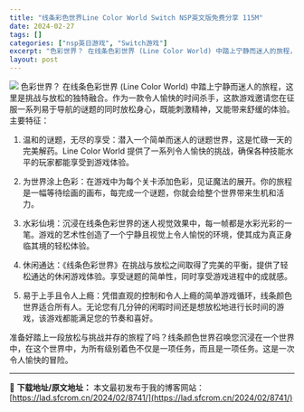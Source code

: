 ```yaml
---
title: "线条彩色世界Line Color World Switch NSP英文版免费分享 115M"
date: 2024-02-27
tags: []
categories: ["nsp英日游戏", "Switch游戏"]
excerpt: "色彩世界？ 在线条色彩世界 (Line Color World) 中踏上宁静而迷人的旅程，这里是挑战与放松的独特融合。作为一款令人愉快的时间杀手，这款游戏邀请您在征服一系列易于导航的谜题的同时放松身心，既能刺激精神，又能带来舒缓的体验。 主要特征： 1. 温和的谜题，无尽的享受：潜入一个简单而迷人的&hellip;"
layout: post
---
```


<img class="aligncenter" src="https://img-eshop.cdn.nintendo.net/i/22341b6edd118bd9436a2e2bd41c50d7afdb18e378a8626b8ea0120891c2a7dd.jpg?w=1000" />
色彩世界？
在线条色彩世界 (Line Color World) 中踏上宁静而迷人的旅程，这里是挑战与放松的独特融合。作为一款令人愉快的时间杀手，这款游戏邀请您在征服一系列易于导航的谜题的同时放松身心，既能刺激精神，又能带来舒缓的体验。
主要特征：

1. 温和的谜题，无尽的享受：潜入一个简单而迷人的谜题世界，这是忙碌一天的完美解药。Line Color World 提供了一系列令人愉快的挑战，确保各种技能水平的玩家都能享受到游戏体验。

2. 为世界涂上色彩：在游戏中为每个关卡添加色彩，见证魔法的展开。你的旅程是一幅等待绘画的画布，每完成一个谜题，你就会给整个世界带来生机和活力。

3. 水彩仙境：沉浸在线条色彩世界的迷人视觉效果中，每一帧都是水彩光彩的一笔。游戏的艺术性创造了一个宁静且视觉上令人愉悦的环境，使其成为真正身临其境的轻松体验。

4. 休闲通达：《线条色彩世界》在挑战与放松之间取得了完美的平衡，提供了轻松通达的休闲游戏体验。享受谜题的简单性，同时享受游戏进程中的成就感。

5. 易于上手且令人上瘾：凭借直观的控制和令人上瘾的简单游戏循环，线条颜色世界适合所有人。无论您有几分钟的闲暇时间还是想放松地进行长时间的游戏，该游戏都能满足您的节奏和喜好。

准备好踏上一段放松与挑战并存的旅程了吗？线条颜色世界召唤您沉浸在一个世界中，在这个世界中，为所有级别着色不仅是一项任务，而且是一项任务。这是一次令人愉快的冒险。

---
📖 **下载地址/原文地址：** 本文最初发布于我的博客网站：[https://lad.sfcrom.cn/2024/02/8741/](https://lad.sfcrom.cn/2024/02/8741/)
